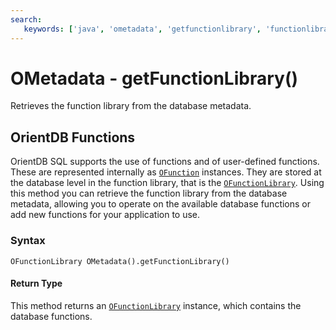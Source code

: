 ```yaml
---
search:
   keywords: ['java', 'ometadata', 'getfunctionlibrary', 'functionlibrary']
---
```


# OMetadata - getFunctionLibrary()

Retrieves the function library from the database metadata.

## OrientDB Functions

OrientDB SQL supports the use of functions and of user-defined functions.  These are represented internally as [`OFunction`](../OFunction.md) instances.  They are stored at the database level in the function library, that is the [`OFunctionLibrary`](../OFunctionLibrary.md).  Using this method you can retrieve the function library from the database metadata, allowing you to operate on the available database functions or add new functions for your application to use.

### Syntax

```
OFunctionLibrary OMetadata().getFunctionLibrary()
```

#### Return Type

This method returns an [`OFunctionLibrary`](../OFunctionLibrary.md) instance, which contains the database functions.


